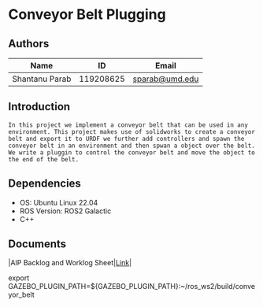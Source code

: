 
# Conveyor Belt Plugging
<!-- 
[![codecov](https://codecov.io/gh/jayprajapati009/project_chakravyu/branch/main/graph/badge.svg?token=0C30FZ9SC6)](https://codecov.io/gh/jayprajapati009/project_chakravyu)

[![License: MIT](https://img.shields.io/badge/License-MIT-blue.svg)](https://opensource.org/licenses/MIT) -->

<!-- ![Build Status](https://github.com/shantanuparabumd/project_legion/actions/workflows/project_legion_git_ci.yml/badge.svg) -->


<!-- ![Project Legion](/images/robotaxi.jpg) -->

## Authors

|Name|ID|Email|
|:---:|:---:|:---:|
|Shantanu Parab|119208625|sparab@umd.edu|



## Introduction

    In this project we implement a conveyor belt that can be used in any environment. This project makes use of solidworks to create a conveyor belt and export it to URDF we further add controllers and spawn the conveyor belt in an environment and then spwan a object over the belt. We write a pluggin to control the conveyor belt and move the object to the end of the belt. 

## Dependencies

- OS: Ubuntu Linux 22.04
- ROS Version: ROS2 Galactic
- C++



## Documents

|AIP Backlog and Worklog Sheet|[Link](https://docs.google.com/spreadsheets/d/1-Oc5Umwckcke2KnCPDlawZ_dHhSJcMz8yR0DFILcYkc/edit#gid=0)|



<!-- # Dependeny Installation and Setup

Installing ROS Controller (Run this in home directory)

`sudo apt install ros-galactic-ros2-control ros-galactic-ros2-controllers ros-galactic-gazebo-ros2-control`

Install xacro module to read xacro files
`pip install xacro`

Launch gazebo using launch file and then run the below 2 commands to start the controllers
# Manually Starting Controllers (Top 2 Only)

`ros2 control load_controller --set-state start joint_state_broadcaster`

`ros2 control load_controller --set-state start velocity_controller`

`ros2 control load_controller --set-state start joint_trajectory_controller`

# Check Topics

`ros2 topic list`

# Publish Velocity

`ros2 topic pub /velocity_controller/commands std_msgs/msg/Float64MultiArray "{data: [1.0,-1.0,1.0,-1.0],layout: {dim:[], data_offset: 1"}}`

`ros2 topic pub /joint_position_controller/commands std_msgs/msg/Float64MultiArray "{data: [0.3,0.3,0.3,0.3],layout: {dim:[], data_offset: 1"}}`

Tried using this command but did not works try new commands

https://www.youtube.com/watch?v=BmLdjLNJHoY -->


export GAZEBO_PLUGIN_PATH=${GAZEBO_PLUGIN_PATH}:~/ros_ws2/build/conveyor_belt